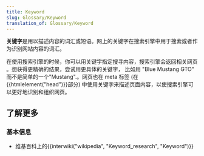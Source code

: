 ```yaml
---
title: Keyword
slug: Glossary/Keyword
translation_of: Glossary/Keyword
---
```

<p><strong>关键字</strong>是用以描述内容的词汇或短语。网上的关键字在搜索引擎中用于搜索或者作为识别网站内容的词汇。</p>

<p>在使用搜索引擎的时候，你可以用关键字指定搜寻内容，搜索引擎会返回相关网页 。想获得更精确的结果，尝试用更具体的关键字， 比如用 "Blue Mustang GTO" 而不是简单的一个"Mustang".。网页也在 meta 标签 (在{{htmlelement("head")}}部分) 中使用关键字来描述页面内容，以使搜索引擎可以更好地识别和组织网页。</p>

<h2 id="了解更多">了解更多</h2>

<h3 id="基本信息">基本信息</h3>

<ul>
 <li>维基百科上的{{interwiki("wikipedia", "Keyword_research", "Keyword")}}</li>
</ul>
